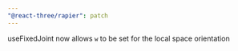```yaml
---
"@react-three/rapier": patch
---
```


useFixedJoint now allows `w` to be set for the local space orientation
